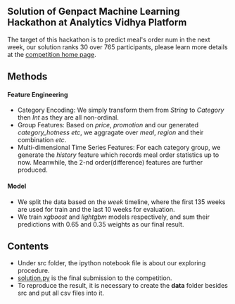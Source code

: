 ## Solution of Genpact Machine Learning Hackathon at Analytics Vidhya Platform

The target of this hackathon is to predict meal's order num in the next week, our solution ranks 30 over 765 participants, please learn more details at the [competition home page](https://datahack.analyticsvidhya.com/contest/genpact-machine-learning-hackathon/). 

## Methods

#### Feature Engineering

* Category Encoding: We simply transform them from *String* to *Category* then *Int* as they are all non-ordinal.
* Group Features: Based on *price*, *promotion* and our generated *category_hotness* *etc*, we aggragate over *meal*, *region* and their combination *etc*.
* Multi-dimensional Time Series Features: For each category group, we generate the *history* feature which records meal order statistics up to now.
Meanwhile, the 2-nd order(difference) features are further produced.

#### Model

* We split the data based on the *week* timeline, where the first 135 weeks are used for train and the last 10 weeks for evaluation.
* We train *xgboost* and *lightgbm* models respectively, and sum their predictions with 0.65 and 0.35 weights as our final result.

## Contents

* Under src folder, the ipython notebook file is about our exploring procedure.
* [solution.py](/src/solution.py) is the final submission to the competition.
* To reproduce the result, it is necessary to create the **data** folder besides src and put all csv files into it.